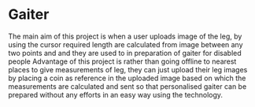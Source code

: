 # Gaiter

The main aim of this project is when a user uploads image of the leg, by using the cursor required length are calculated from image between any two points and and they are used to in preparation of gaiter for disabled people
Advantage of this project is rather than going offline to nearest places to give measurements of leg, they can just upload their leg images by placing a coin as reference in the uploaded image based on which the measurements are calculated and sent so that personalised gaiter can be prepared without any efforts in an easy way using the technology.

